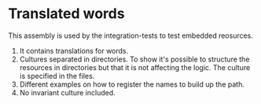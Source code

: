 # Translated words

This assembly is used by the integration-tests to test embedded reosurces.

1. It contains translations for words.
2. Cultures separated in directories. To show it's possible to structure the resources in directories but that it is not affecting the logic. The culture is specified in the files.
3. Different examples on how to register the names to build up the path.
4. No invariant culture included.